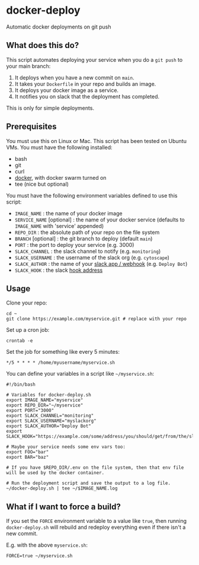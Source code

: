 # docker-deploy
Automatic docker deployments on git push

## What does this do?

This script automates deploying your service when you do a `git push` to your main branch:

1. It deploys when you have a new commit on `main`.
2. It takes your `Dockerfile` in your repo and builds an image.
3. It deploys your docker image as a service.
4. It notifies you on slack that the deployment has completed.

This is only for simple deployments.

## Prerequisites

You must use this on Linux or Mac.  This script has been tested on Ubuntu VMs.  You must have the following installed:

- bash
- git
- curl
- [docker](https://docs.docker.com/engine/install/ubuntu/), with docker swarm turned on
- tee (nice but optional)

You must have the following environment variables defined to use this script:

- `IMAGE_NAME` : the name of your docker image
- `SERVICE_NAME` [optional] : the name of your docker service (defaults to `IMAGE_NAME` with 'service' appended)
- `REPO_DIR` : the absolute path of your repo on the file system
- `BRANCH` [optional] : the git branch to deploy (default `main`)
- `PORT` : the port to deploy your service (e.g. 3000)
- `SLACK_CHANNEL` : the slack channel to notify (e.g. `monitoring`)
- `SLACK_USERNAME` : the username of the slack org (e.g. `cytoscape`)
- `SLACK_AUTHOR` : the name of your [slack app / webhook](https://api.slack.com/messaging/webhooks) (e.g. `Deploy Bot`)
- `SLACK_HOOK` : the slack [hook address](https://api.slack.com/messaging/webhooks)

## Usage

Clone your repo:

```
cd ~
git clone https://example.com/myservice.git # replace with your repo
```

Set up a cron job:

```
crontab -e
```

Set the job for something like every 5 minutes:

```
*/5 * * * * /home/myusername/myservice.sh
```

You can define your variables in a script like `~/myservice.sh`:

```
#!/bin/bash

# Variables for docker-deploy.sh
export IMAGE_NAME="myservice"
export REPO_DIR="~/myservice"
export PORT="3000"
export SLACK_CHANNEL="monitoring"
export SLACK_USERNAME="myslackorg"
export SLACK_AUTHOR="Deploy Bot"
export SLACK_HOOK="https://example.com/some/address/you/should/get/from/the/slack/docs"

# Maybe your service needs some env vars too:
export FOO="bar"
export BAR="baz"

# If you have $REPO_DIR/.env on the file system, then that env file will be used by the docker container.

# Run the deployment script and save the output to a log file.
~/docker-deploy.sh | tee ~/$IMAGE_NAME.log
```

## What if I want to force a build?

If you set the `FORCE` environment variable to a value like `true`, then running `docker-deploy.sh` will rebuild and redeploy everything even if there isn't a new commit.

E.g. with the above `myservice.sh`:

```
FORCE=true ~/myservice.sh
```
